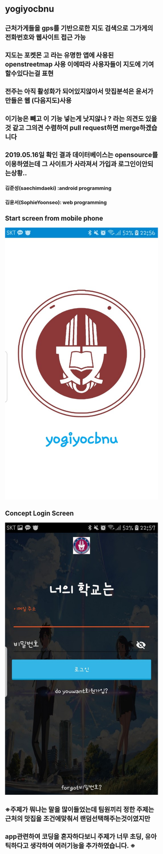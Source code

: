 # yogiyocbnu



## 근처가게들을 gps를 기반으로한 지도 검색으로 그가게의 전화번호와 웹사이트 접근 가능    

## 지도는 포켓몬 고 라는 유명한 앱에 사용된 openstreetmap 사용 이에따라 사용자들이 지도에 기여할수있다는걸 표현 

## 전주는 아직 활성화가 되어있지않아서 맛집분석은 윤서가 만들은 웹 (다음지도)사용

## 이기능은 빼고 이 기능 넣는게 낫지않나 ? 라는 의견도 있을 것 같고  그의견 수렴하여 pull request하면 merge하겠습니다 

## 2019.05.16일 확인 결과 데이터베이스는 opensource를 이용하였는데 그 사이트가 사라져서 가입과 로그인이안되는상황.. 

 ### 김준성(saechimdaeki) :android programming             
 ### 김윤서(SophieYoonseo): web programming  
 ## Start screen from mobile phone
 ![intro_animation](./image/intro_svg.jpg)

## Concept Login Screen
![login](./image/login_layout.jpg)
 
 
 ## ※주제가 뭐냐는 말을 많이들었는데 팀원끼리 정한 주제는 근처의 맛집을 조건에맞춰서 랜덤선택해주는것이였지만 
 ## app관련하여 코딩을 혼자하다보니 주제가 너무 초딩, 유아틱하다고 생각하여 여러기능을 추가하였습니다. ※
